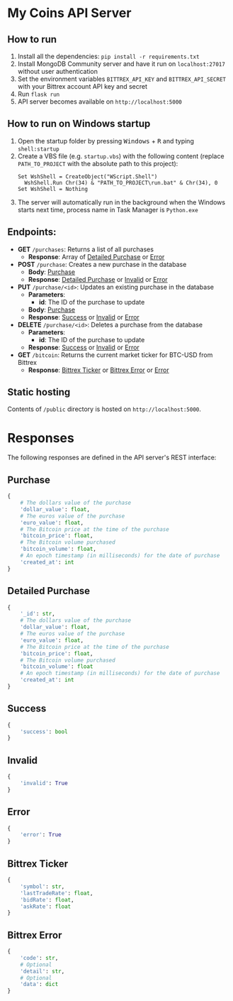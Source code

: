 # My Coins API Server

## How to run
  1. Install all the dependencies: `pip install -r requirements.txt`
  2. Install MongoDB Community server and have it run on `localhost:27017` without user authentication
  3. Set the environment variables `BITTREX_API_KEY` and `BITTREX_API_SECRET` with your Bittrex account API key and secret
  4. Run `flask run`
  5. API server becomes available on `http://localhost:5000`

## How to run on Windows startup
  1. Open the startup folder by pressing <kbd>Windows</kbd> + <kbd>R</kbd> and typing `shell:startup`
  2. Create a VBS file (e.g. `startup.vbs`) with the following content (replace `PATH_TO_PROJECT` with the absolute path to this project):
      ```vbs
      Set WshShell = CreateObject("WScript.Shell")
        WshShell.Run Chr(34) & "PATH_TO_PROJECT\run.bat" & Chr(34), 0
      Set WshShell = Nothing
      ```
  3. The server will automatically run in the background when the Windows starts next time, process name in Task Manager is `Python.exe`

## Endpoints:
  - **GET** `/purchases`: Returns a list of all purchases
    - **Response**: Array of [Detailed Purchase](#detailed-purchase) or [Error](#error)
  - **POST** `/purchase`: Creates a new purchase in the database
    - **Body**: [Purchase](#purchase)
    - **Response**: [Detailed Purchase](#detailed-purchase) or [Invalid](#invalid) or [Error](#error)
  - **PUT** `/purchase/<id>`: Updates an existing purchase in the database
    - **Parameters**:
      - **id**: The ID of the purchase to update
    - **Body**: [Purchase](#purchase)
    - **Response**: [Success](#success) or [Invalid](#invalid) or [Error](#error)
  - **DELETE** `/purchase/<id>`: Deletes a purchase from the database
    - **Parameters**:
      - **id**: The ID of the purchase to update
    - **Response**: [Success](#success) or [Invalid](#invalid) or [Error](#error)
  - **GET** `/bitcoin`: Returns the current market ticker for BTC-USD from Bittrex
    - **Response**: [Bittrex Ticker](#bittrex-ticker) or [Bittrex Error](#bittrex-error) or [Error](#error)

## Static hosting

Contents of `/public` directory is hosted on `http://localhost:5000`.

# Responses

The following responses are defined in the API server's REST interface:

## Purchase

```py
{
    # The dollars value of the purchase
    'dollar_value': float,
    # The euros value of the purchase
    'euro_value': float,
    # The Bitcoin price at the time of the purchase
    'bitcoin_price': float,
    # The Bitcoin volume purchased
    'bitcoin_volume': float,
    # An epoch timestamp (in milliseconds) for the date of purchase
    'created_at': int
}
```

## Detailed Purchase

```py
{
    '_id': str,
    # The dollars value of the purchase
    'dollar_value': float,
    # The euros value of the purchase
    'euro_value': float,
    # The Bitcoin price at the time of the purchase
    'bitcoin_price': float,
    # The Bitcoin volume purchased
    'bitcoin_volume': float
    # An epoch timestamp (in milliseconds) for the date of purchase
    'created_at': int
}
```

## Success

```py
{
    'success': bool
}
```

## Invalid

```py
{
    'invalid': True
}
```

## Error

```py
{
    'error': True
}
```

## Bittrex Ticker

```py
{
    'symbol': str,
    'lastTradeRate': float,
    'bidRate': float,
    'askRate': float
}
```

## Bittrex Error

```py
{
    'code': str,
    # Optional
    'detail': str,
    # Optional
    'data': dict
}
```
